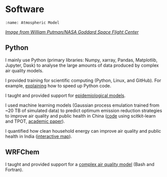 # Software

```{image} images/model_crop.png
:name: Atmospheric Model
```
[*Image from William Putman/NASA Goddard Space Flight Center*](https://www.nasa.gov/content/a-portrait-of-global-winds)  

## Python

I mainly use Python (primary libraries: Numpy, xarray, Pandas, Matplotlib, Jupyter, Dask) to analyse the large amounts of data produced by complex air quality models.  

I provided training for scientific computing (Python, Linux, and GitHub). For example, [explaining](https://www.lukeconibear.com/introduction_to_scientific_computing/tips_to_speed_up_python.html) how to speed up Python code.  

I taught and provided support for [epidemiological models](https://github.com/lukeconibear/health_impact_assessment).  

I used machine learning models (Gaussian process emulation trained from ~20 TB of simulated data) to predict optimum emission reduction strategies to improve air quality and public health in China ([code](https://github.com/lukeconibear/emulator) using scitkit-learn and TPOT, [academic paper](https://doi.org/10.1029/2021GH000391)).  

I quantified how clean household energy can improve air quality and public health in India ([interactive map](/plot_india_solid_fuel)).  

## WRFChem

I taught and provided support for a [complex air quality model](https://wrfchem-leeds.github.io/WRFotron/) (Bash and Fortran).  
